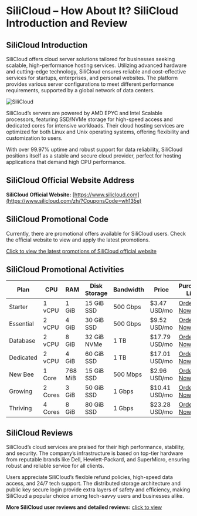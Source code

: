# SiliCloud – How About It? SiliCloud Introduction and Review

## SiliCloud Introduction
SiliCloud offers cloud server solutions tailored for businesses seeking scalable, high-performance hosting services. Utilizing advanced hardware and cutting-edge technology, SiliCloud ensures reliable and cost-effective services for startups, enterprises, and personal websites. The platform provides various server configurations to meet different performance requirements, supported by a global network of data centers.

![SiliCloud](https://github.com/user-attachments/assets/0fa5e308-1f9b-431c-89a7-24038fd63a11)

SiliCloud’s servers are powered by AMD EPYC and Intel Scalable processors, featuring SSD/NVMe storage for high-speed access and dedicated cores for intensive workloads. Their cloud hosting services are optimized for both Linux and Unix operating systems, offering flexibility and customization to users.

With over 99.97% uptime and robust support for data reliability, SiliCloud positions itself as a stable and secure cloud provider, perfect for hosting applications that demand high CPU performance.

## SiliCloud Official Website Address
**SiliCloud Official Website:** [https://www.silicloud.com](https://www.silicloud.com/zh/?CouponsCode=wh135e)

## SiliCloud Promotional Code
Currently, there are promotional offers available for SiliCloud users. Check the official website to view and apply the latest promotions.

[Click to view the latest promotions of SiliCloud official website](https://www.silicloud.com/zh/?CouponsCode=wh135e)

## SiliCloud Promotional Activities

| Plan       | CPU       | RAM       | Disk Storage  | Bandwidth  | Price         | Purchase Link |
|------------|-----------|-----------|---------------|------------|---------------|---------------|
| Starter    | 1 vCPU    | 1 GiB     | 15 GiB SSD    | 500 Gbps   | $3.47 USD/mo  | [Order Now](https://www.silicloud.com/zh/?CouponsCode=wh135e) |
| Essential  | 2 vCPU    | 4 GiB     | 30 GiB SSD    | 500 Gbps   | $9.52 USD/mo  | [Order Now](https://www.silicloud.com/zh/?CouponsCode=wh135e) |
| Database   | 2 vCPU    | 8 GiB     | 32 GiB NVMe   | 1 TB       | $17.79 USD/mo | [Order Now](https://www.silicloud.com/zh/?CouponsCode=wh135e) |
| Dedicated  | 2 vCPU    | 4 GiB     | 60 GiB SSD    | 1 TB       | $17.01 USD/mo | [Order Now](https://www.silicloud.com/zh/?CouponsCode=wh135e) |
| New Bee    | 1 Core    | 768 MiB   | 15 GiB SSD    | 500 Mbps   | $2.96 USD/mo  | [Order Now](https://www.silicloud.com/zh/?CouponsCode=wh135e) |
| Growing    | 2 Cores   | 3 GiB     | 50 GiB SSD    | 1 Gbps     | $10.41 USD/mo | [Order Now](https://www.silicloud.com/zh/?CouponsCode=wh135e) |
| Thriving   | 4 Cores   | 8 GiB     | 80 GiB SSD    | 1 Gbps     | $23.28 USD/mo | [Order Now](https://www.silicloud.com/zh/?CouponsCode=wh135e) |

## SiliCloud Reviews
SiliCloud’s cloud services are praised for their high performance, stability, and security. The company’s infrastructure is based on top-tier hardware from reputable brands like Dell, Hewlett-Packard, and SuperMicro, ensuring robust and reliable service for all clients.

Users appreciate SiliCloud’s flexible refund policies, high-speed data access, and 24/7 tech support. The distributed storage architecture and public key secure login provide extra layers of safety and efficiency, making SiliCloud a popular choice among tech-savvy users and businesses alike.

**More SiliCloud user reviews and detailed reviews:** [click to view](https://www.silicloud.com/zh/?CouponsCode=wh135e)

